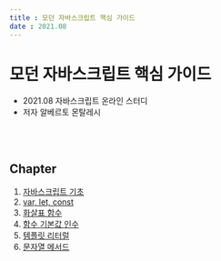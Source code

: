 ```yaml
---
title : 모던 자바스크립트 핵심 가이드  
date : 2021.08
---
```


# 모던 자바스크립트 핵심 가이드

- 2021.08 자바스크립트 온라인 스터디
- 저자 알베르토 몬탈레시


<br/>
<br/>

## Chapter

1. [자바스크립트 기초](00_basic/README.md)
1. [var, let, const](01_var_let_const/README.md)
1. [화살표 함수](02_arrow_function/README.md)
1. [함수 기본값 인수](03_function_arguments/READEME.md)
1. [템플릿 리터럴](04_template_literals/README.md)
1. [문자열 메서드](05_string_methods/READEME.md)
